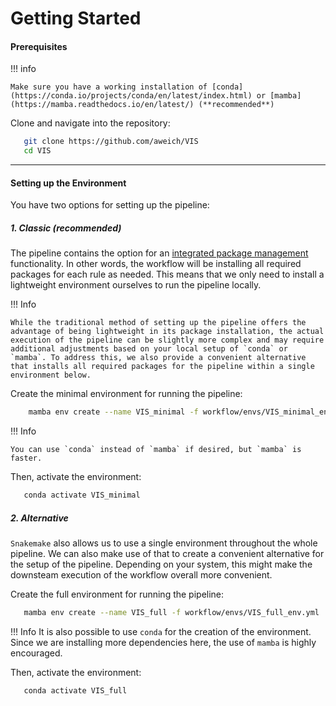 # Getting Started
#### Prerequisites

!!! info

    Make sure you have a working installation of [conda](https://conda.io/projects/conda/en/latest/index.html) or [mamba](https://mamba.readthedocs.io/en/latest/) (**recommended**)

Clone and navigate into the repository:
   
```bash
   git clone https://github.com/aweich/VIS
   cd VIS
```
---

#### Setting up the Environment

You have two options for setting up the pipeline:

##### 1. Classic (recommended)

The pipeline contains the option for an [integrated package management](https://snakemake.readthedocs.io/en/latest/snakefiles/deployment.html#integrated-package-management) functionality. 
In other words, the workflow will be installing all required packages for each rule as needed.
This means that we only need to install a lightweight environment ourselves to run the pipeline locally.

!!! Info 

    While the traditional method of setting up the pipeline offers the advantage of being lightweight in its package installation, the actual execution of the pipeline can be slightly more complex and may require additional adjustments based on your local setup of `conda` or `mamba`. To address this, we also provide a convenient alternative that installs all required packages for the pipeline within a single environment below.

Create the minimal environment for running the pipeline: 

```bash 
    mamba env create --name VIS_minimal -f workflow/envs/VIS_minimal_env.yml
```

!!! Info 

    You can use `conda` instead of `mamba` if desired, but `mamba` is faster. 

Then, activate the environment: 

```bash
   conda activate VIS_minimal
```
##### 2. Alternative

`Snakemake` also allows us to use a single environment throughout the whole pipeline. We can also make use of that to create a convenient alternative for the setup of the pipeline. Depending on your system, this might make the downsteam execution of the workflow overall more convenient. 

Create the full environment for running the pipeline:

```bash    
   mamba env create --name VIS_full -f workflow/envs/VIS_full_env.yml
```

!!! Info 
    It is also possible to use `conda` for the creation of the environment. Since we are installing more dependencies here, the use of `mamba` is highly encouraged.

Then, activate the environment:

```bash
   conda activate VIS_full 
```